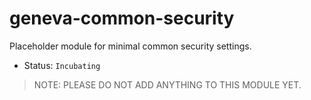 # geneva-common-security

Placeholder module for minimal common security settings.

- Status: `Incubating`

> NOTE: PLEASE DO NOT ADD ANYTHING TO THIS MODULE YET.
